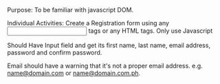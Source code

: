Purpose:
	To be familiar with javascript DOM.


Individual Activities:
Create a Registration form using any <input> tags or any HTML tags.
Only use Javascript

Should Have Input field and get its first name, last name, email address, password and confirm password.

Email should have a warning that it's not a proper email address. e.g. name@domain.com or name@domain.com.ph. 
